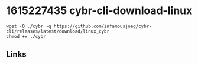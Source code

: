 # 1615227435 cybr-cli-download-linux

```
wget -O ./cybr -q https://github.com/infamousjoeg/cybr-cli/releases/latest/download/linux_cybr
chmod +x ./cybr
```


## Links
